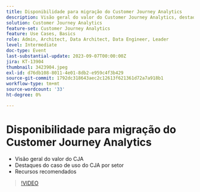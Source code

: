 ```yaml
---
title: Disponibilidade para migração do Customer Journey Analytics
description: Visão geral do valor do Customer Journey Analytics, destaques por setor, recursos recomendados
solution: Customer Journey Analytics
feature-set: Customer Journey Analytics
feature: Use Cases, Basics
role: Admin, Architect, Data Architect, Data Engineer, Leader
level: Intermediate
doc-type: Event
last-substantial-update: 2023-09-07T00:00:00Z
jira: KT-13904
thumbnail: 3423904.jpeg
exl-id: d76db108-8011-4e01-8db2-e959c4f3b429
source-git-commit: 1792dc318643aec2c12613f621361d72a7a918b1
workflow-type: tm+mt
source-wordcount: '33'
ht-degree: 0%

---
```


# Disponibilidade para migração do Customer Journey Analytics

* Visão geral do valor do CJA
* Destaques do caso de uso do CJA por setor
* Recursos recomendados

>[!VIDEO](https://video.tv.adobe.com/v/3423904/?learn=on)
